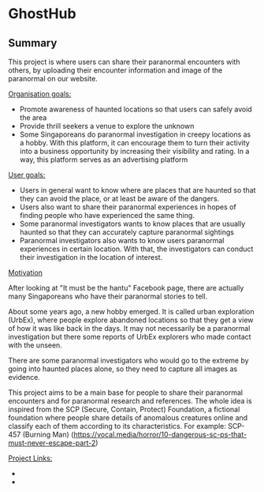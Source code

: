 # GhostHub

## Summary

This project is where users can share their paranormal encounters with others, by uploading their encounter information and image of the paranormal on our website.


<ins>Organisation goals:</ins>
<ul>
	<li>Promote awareness of haunted locations so that users can safely avoid the area</li>
	<li>Provide thrill seekers a venue to explore the unknown</li>
	 <li> Some Singaporeans do paranormal investigation in creepy locations as a hobby. With this platform, it can encourage them to turn their activity into a business opportunity by increasing their visibility and rating. In a way, this platform serves as an advertising platform</li>
</ul>
	 
<ins>User goals:</ins>
	<ul>
		<li> Users in general want to know where are places that are haunted so that they can avoid the place, or at least be aware of the dangers.</li>
		<li> Users also want to share their paranormal experiences in hopes of finding people who have experienced the same thing.</li>
		<li> Some paranormal investigators wants to know places that are usually haunted so that they can accurately capture paranormal sightings</li>
		<li> Paranormal investigators also wants to know users paranormal experiences in certain location. With that, the investigators can conduct their investigation in the location of interest. </li>
	</ul>

<ins>Motivation</ins>

After looking at "It must be the hantu" Facebook page, there are actually many Singaporeans who have their paranormal stories to tell.

About some years ago, a new hobby emerged. It is called urban exploration (UrbEx), where people explore abandoned locations so that they get a view of how it was like back in the days. It may not necessarily be a paranormal investigation but there some reports of UrbEx explorers who made contact with the unseen. 

There are some paranormal investigators who would go to the extreme by going into haunted places alone, so they need to capture all images as evidence.

 This project aims to be a main base for people to share their paranormal encounters 
 and for paranormal research and references. The whole idea is inspired from the SCP (Secure, Contain, Protect) Foundation, a fictional foundation where people share details of anomalous creatures online and classify each of them according to its characteristics. For example: SCP-457 (Burning Man) (https://vocal.media/horror/10-dangerous-sc-ps-that-must-never-escape-part-2)

<ins>Project Links:</ins>
	<ul>
		<li></li>
		<li></li>
	</ul>

